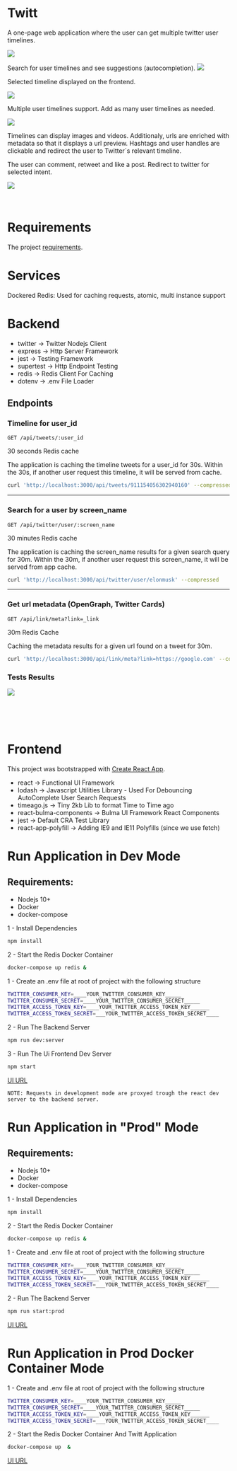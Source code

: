 # Twitt

A one-page web application where the user can get multiple twitter user timelines.

![](./public/app-preview0.png)

Search for user timelines and see suggestions (autocompletion).
![](./public/app-preview1.png)

Selected timeline displayed on the frontend.

![](./public/app-preview2.png)

Multiple user timelines support. Add as many user timelines as needed.

![](./public/app-preview4.png)

Timelines can display images and videos. Additionaly, urls are enriched with metadata so that it displays a url preview. Hashtags and user handles are clickable and redirect the user to Twitter`s relevant timeline.

The user can comment, retweet and like a post. Redirect to twitter for selected intent.

![](./public/app-preview6.png)

<br/>

# Requirements

The project [requirements](./REQUIREMENTS.md).

# Services

Dockered Redis: Used for caching requests, atomic, multi instance support

# Backend

- twitter -> Twitter Nodejs Client
- express -> Http Server Framework
- jest -> Testing Framework
- supertest -> Http Endpoint Testing
- redis -> Redis Client For Caching
- dotenv -> .env File Loader

## Endpoints

### Timeline for user_id

`GET /api/tweets/:user_id`

30 seconds Redis cache

The application is caching the timeline tweets for a user_id for 30s. Within the 30s, if another user request this timeline, it will be served from cache.


```bash
curl 'http://localhost:3000/api/tweets/911154056302940160' --compressed
```

---

### Search for a user by screen_name

`GET /api/twitter/user/:screen_name`

30 minutes Redis cache

The application is caching the screen_name results for a given search query for 30m. Within the 30m, if another user request this screen_name, it will be served from app cache.

```bash
curl 'http://localhost:3000/api/twitter/user/elonmusk' --compressed
```

---

### Get url metadata (OpenGraph, Twitter Cards)

`GET /api/link/meta?link=_link`

30m Redis Cache

Caching the metadata results for a given url found on a tweet for 30m. 

```bash
curl 'http://localhost:3000/api/link/meta?link=https://google.com' --compressed
```

### Tests Results

![](./public/backend-test-results.png)

<br/>
<br/>
<br/>

# Frontend

This project was bootstrapped with [Create React App](./CRA-README.md).

- react -> Functional UI Framework
- lodash -> Javascript Utilities Library - Used For Debouncing AutoComplete User Search Requests
- timeago.js -> Tiny 2kb Lib to format Time to Time ago
- react-bulma-components -> Bulma UI Framework React Components
- jest -> Default CRA Test Library
- react-app-polyfill -> Adding IE9 and IE11 Polyfills (since we use fetch)

# Run Application in Dev Mode

## Requirements:

- Nodejs 10+
- Docker
- docker-compose

1 - Install Dependencies

```bash
npm install
```

2 - Start the Redis Docker Container

```bash
docker-compose up redis &
```

1 - Create an .env file at root of project with the following structure

```bash
TWITTER_CONSUMER_KEY=____YOUR_TWITTER_CONSUMER_KEY_____
TWITTER_CONSUMER_SECRET=____YOUR_TWITTER_CONSUMER_SECRET_____
TWITTER_ACCESS_TOKEN_KEY=____YOUR_TWITTER_ACCESS_TOKEN_KEY______
TWITTER_ACCESS_TOKEN_SECRET=___YOUR_TWITTER_ACCESS_TOKEN_SECRET____
```

2 - Run The Backend Server

```bash
npm run dev:server
```

3 - Run The Ui Frontend Dev Server

```bash
npm start
```

[UI URL](http://localhost:3000)

```
NOTE: Requests in development mode are proxyed trough the react dev server to the backend server.
```

# Run Application in "Prod" Mode

## Requirements:

- Nodejs 10+
- Docker
- docker-compose

1 - Install Dependencies

```bash
npm install
```

2 - Start the Redis Docker Container

```bash
docker-compose up redis &
```

1 - Create and .env file at root of project with the following structure

```bash
TWITTER_CONSUMER_KEY=____YOUR_TWITTER_CONSUMER_KEY_____
TWITTER_CONSUMER_SECRET=____YOUR_TWITTER_CONSUMER_SECRET_____
TWITTER_ACCESS_TOKEN_KEY=____YOUR_TWITTER_ACCESS_TOKEN_KEY______
TWITTER_ACCESS_TOKEN_SECRET=___YOUR_TWITTER_ACCESS_TOKEN_SECRET____
```

2 - Run The Backend Server

```bash
npm run start:prod
```

[UI URL](http://localhost:9990)

# Run Application in Prod Docker Container Mode

1 - Create and .env file at root of project with the following structure

```bash
TWITTER_CONSUMER_KEY=____YOUR_TWITTER_CONSUMER_KEY_____
TWITTER_CONSUMER_SECRET=____YOUR_TWITTER_CONSUMER_SECRET_____
TWITTER_ACCESS_TOKEN_KEY=____YOUR_TWITTER_ACCESS_TOKEN_KEY______
TWITTER_ACCESS_TOKEN_SECRET=___YOUR_TWITTER_ACCESS_TOKEN_SECRET____
```

2 - Start the Redis Docker Container And Twitt Application

```bash
docker-compose up  &
```

[UI URL](http://localhost:8080)
